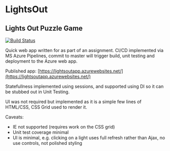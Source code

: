 # LightsOut
## Lights Out Puzzle Game

[![Build Status](https://dev.azure.com/hibbardsimon/hibbardsimon/_apis/build/status/shibbard.LightsOut?branchName=master)](https://dev.azure.com/hibbardsimon/hibbardsimon/_build/latest?definitionId=1&branchName=master)

Quick web app written for as part of an assignment. CI/CD implemented via MS Azure Pipelines, commit to master will trigger build, unit testing and deployment to the Azure web app.

Published app: [https://lightsoutapp.azurewebsites.net/](https://lightsoutapp.azurewebsites.net/)

Statefullness implemented using sessions, and supported using DI so it can be stubbed out in Unit Testing.

UI was not required but implemented as it is a simple few lines of HTML/CSS, CSS Grid used to render it.

Caveats:
- IE not supported (requires work on the CSS grid)
- Unit test coverage minimal
- UI is minimal, e.g. clicking on a light uses full refresh rather than Ajax, no use controls, not polished styling


